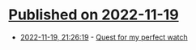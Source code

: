 # [Published on 2022-11-19](index.md)

* [2022-11-19, 21:26:19](https://news.ycombinator.com/item?id=33674904) - [Quest for my perfect watch](https://lock.cmpxchg8b.com/watch.html)
